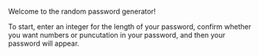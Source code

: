 Welcome to the random password generator!

To start, enter an integer for the length of your password, confirm whether you want numbers or puncutation in your password, and then your password will appear.
